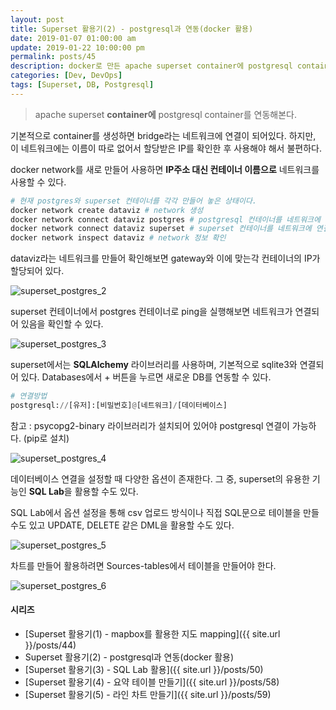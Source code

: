 ```yaml
---
layout: post
title: Superset 활용기(2) - postgresql과 연동(docker 활용)
date: 2019-01-07 01:00:00 am
update: 2019-01-22 10:00:00 pm
permalink: posts/45
description: docker로 만든 apache superset container에 postgresql container를 연동한다.
categories: [Dev, DevOps]
tags: [Superset, DB, Postgresql]
---
```


> apache superset **container에** postgresql container를 연동해본다.

기본적으로 container를 생성하면 bridge라는 네트워크에 연결이 되어있다. 하지만, 이 네트워크에는 이름이 따로 없어서 할당받은 IP를 확인한 후 사용해야 해서 불편하다.

docker network를 새로 만들어 사용하면 **IP주소 대신 컨테이너 이름으로** 네트워크를 사용할 수 있다. 

``` python
# 현재 postgres와 superset 컨테이너를 각각 만들어 놓은 상태이다.
docker network create dataviz # network 생성
docker network connect dataviz postgres # postgresql 컨테이너를 네트워크에 연결
docker network connect dataviz superset # superset 컨테이너를 네트워크에 연결
docker network inspect dataviz # network 정보 확인
```

dataviz라는 네트워크를 만들어 확인해보면 gateway와 이에 맞는각 컨테이너의 IP가 할당되어 있다.

![superset_postgres_2]({{site.baseurl}}/assets/img/tech/superset_postgres_2.jpg)

superset 컨테이너에서 postgres 컨테이너로 ping을 실행해보면 네트워크가 연결되어 있음을 확인할 수 있다.

![superset_postgres_3]({{site.baseurl}}/assets/img/tech/superset_postgres_3.jpg)

superset에서는 **SQLAlchemy** 라이브러리를 사용하며, 기본적으로 sqlite3와 연결되어 있다. Databases에서 + 버튼을 누르면 새로운 DB를 연동할 수 있다.

``` python
# 연결방법
postgresql://[유저]:[비밀번호]@[네트워크]/[데이터베이스]
```

참고 : psycopg2-binary 라이브러리가 설치되어 있어야 postgresql 연결이 가능하다. (pip로 설치)

![superset_postgres_4]({{site.baseurl}}/assets/img/tech/superset_postgres_4.jpg)

데이터베이스 연결을 설정할 때 다양한 옵션이 존재한다. 그 중, superset의 유용한 기능인 **SQL Lab**을 활용할 수도 있다.

SQL Lab에서 옵션 설정을 통해 csv 업로드 방식이나 직접 SQL문으로 테이블을 만들 수도 있고 UPDATE, DELETE 같은 DML을 활용할 수도 있다.

![superset_postgres_5]({{site.baseurl}}/assets/img/tech/superset_postgres_5.jpg)

차트를 만들어 활용하려면 Sources-tables에서 테이블을 만들어야 한다.

![superset_postgres_6]({{site.baseurl}}/assets/img/tech/superset_postgres_6.jpg)

#### 시리즈

* [Superset 활용기(1) - mapbox를 활용한 지도 mapping]({{ site.url }}/posts/44)
* Superset 활용기(2) - postgresql과 연동(docker 활용)
* [Superset 활용기(3) - SQL Lab 활용]({{ site.url }}/posts/50)
* [Superset 활용기(4) - 요약 테이블 만들기]({{ site.url }}/posts/58)
* [Superset 활용기(5) - 라인 차트 만들기]({{ site.url }}/posts/59)
